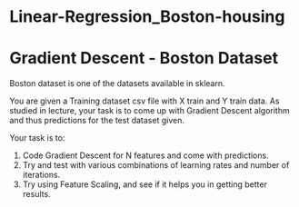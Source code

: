 # Linear-Regression_Boston-housing
# Gradient Descent - Boston Dataset

Boston dataset is one of the datasets available in sklearn.

You are given a Training dataset csv file with X train and Y train data. As studied in lecture, your task is to come up with Gradient Descent algorithm and thus predictions for the test dataset given.

Your task is to:

1. Code Gradient Descent for N features and come with predictions.
2. Try and test with various combinations of learning rates and number of iterations.
3. Try using Feature Scaling, and see if it helps you in getting better results.
